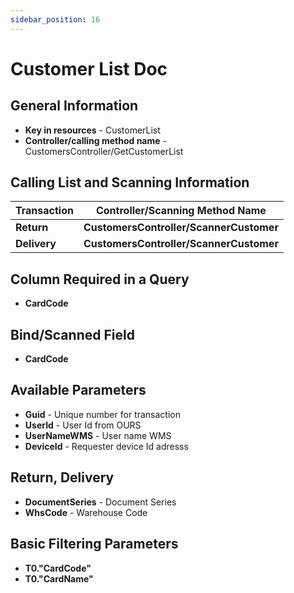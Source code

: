 ```yaml
---
sidebar_position: 16
---
```


# Customer List Doc

## General Information

- **Key in resources** - CustomerList
- **Controller/calling method name** - CustomersController/GetCustomerList

## Calling List and Scanning Information

| Transaction | Controller/Scanning Method Name |
| --- | --- |
| **Return** | **CustomersController/ScannerCustomer** |
| **Delivery** | **CustomersController/ScannerCustomer** |

## Column Required in a Query

- **CardCode**

## Bind/Scanned Field

- **CardCode**

## Available Parameters

- **Guid** - Unique number for transaction
- **UserId** - User Id from OURS
- **UserNameWMS** - User name WMS
- **DeviceId** - Requester device Id adresss

## Return, Delivery

- **DocumentSeries** - Document Series
- **WhsCode** - Warehouse Code

## Basic Filtering Parameters

- **T0."CardCode"**
- **T0."CardName"**
